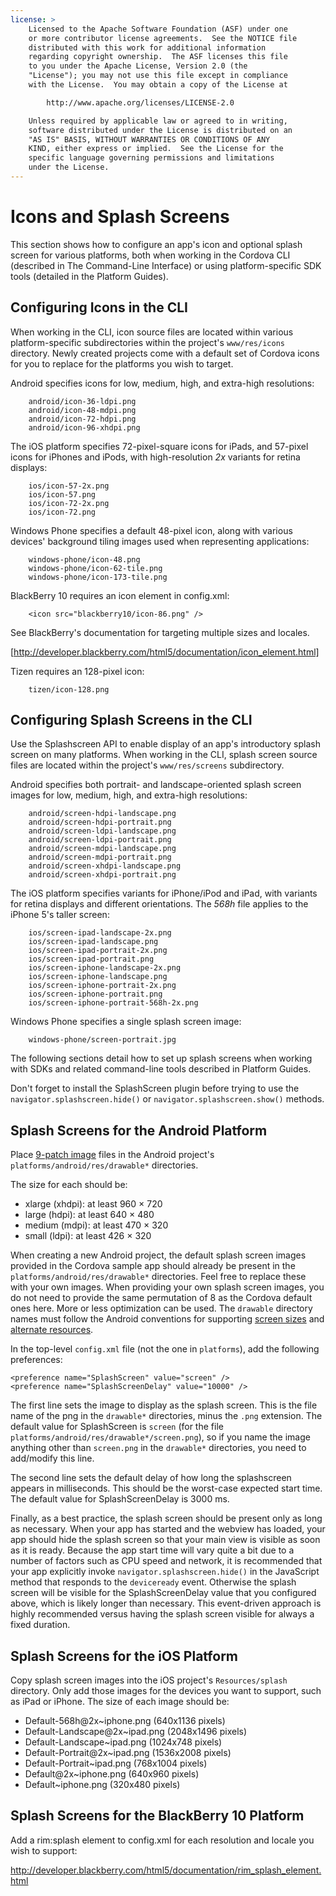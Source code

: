 ```yaml
---
license: >
    Licensed to the Apache Software Foundation (ASF) under one
    or more contributor license agreements.  See the NOTICE file
    distributed with this work for additional information
    regarding copyright ownership.  The ASF licenses this file
    to you under the Apache License, Version 2.0 (the
    "License"); you may not use this file except in compliance
    with the License.  You may obtain a copy of the License at

        http://www.apache.org/licenses/LICENSE-2.0

    Unless required by applicable law or agreed to in writing,
    software distributed under the License is distributed on an
    "AS IS" BASIS, WITHOUT WARRANTIES OR CONDITIONS OF ANY
    KIND, either express or implied.  See the License for the
    specific language governing permissions and limitations
    under the License.
---
```


# Icons and Splash Screens

This section shows how to configure an app's icon and optional splash
screen for various platforms, both when working in the Cordova CLI
(described in The Command-Line Interface) or using platform-specific
SDK tools (detailed in the Platform Guides).

## Configuring Icons in the CLI

When working in the CLI, icon source files are located within various
platform-specific subdirectories within the project's `www/res/icons`
directory. Newly created projects come with a default set of Cordova
icons for you to replace for the platforms you wish to target.

Android specifies icons for low, medium, high, and extra-high resolutions:

        android/icon-36-ldpi.png
        android/icon-48-mdpi.png
        android/icon-72-hdpi.png
        android/icon-96-xhdpi.png

The iOS platform specifies 72-pixel-square icons for iPads, and
57-pixel icons for iPhones and iPods, with high-resolution _2x_
variants for retina displays:

        ios/icon-57-2x.png
        ios/icon-57.png
        ios/icon-72-2x.png
        ios/icon-72.png

Windows Phone specifies a default 48-pixel icon, along with various
devices' background tiling images used when representing applications:

        windows-phone/icon-48.png
        windows-phone/icon-62-tile.png
        windows-phone/icon-173-tile.png

BlackBerry 10 requires an icon element in config.xml:

        <icon src="blackberry10/icon-86.png" />

See BlackBerry's documentation for targeting multiple sizes and locales.

[http://developer.blackberry.com/html5/documentation/icon_element.html]

Tizen requires an 128-pixel icon:

        tizen/icon-128.png

## Configuring Splash Screens in the CLI

Use the Splashscreen API to enable display of an app's introductory
splash screen on many platforms.  When working in the CLI, splash
screen source files are located within the project's `www/res/screens`
subdirectory.

Android specifies both portrait- and landscape-oriented splash screen
images for low, medium, high, and extra-high resolutions:

        android/screen-hdpi-landscape.png
        android/screen-hdpi-portrait.png
        android/screen-ldpi-landscape.png
        android/screen-ldpi-portrait.png
        android/screen-mdpi-landscape.png
        android/screen-mdpi-portrait.png
        android/screen-xhdpi-landscape.png
        android/screen-xhdpi-portrait.png

The iOS platform specifies variants for iPhone/iPod and iPad, with
variants for retina displays and different orientations. The _568h_
file applies to the iPhone 5's taller screen:

        ios/screen-ipad-landscape-2x.png
        ios/screen-ipad-landscape.png
        ios/screen-ipad-portrait-2x.png
        ios/screen-ipad-portrait.png
        ios/screen-iphone-landscape-2x.png
        ios/screen-iphone-landscape.png
        ios/screen-iphone-portrait-2x.png
        ios/screen-iphone-portrait.png
        ios/screen-iphone-portrait-568h-2x.png

Windows Phone specifies a single splash screen image:

        windows-phone/screen-portrait.jpg

The following sections detail how to set up splash screens when
working with SDKs and related command-line tools described in Platform
Guides.

Don't forget to install the SplashScreen plugin before trying to use the
`navigator.splashscreen.hide()` or `navigator.splashscreen.show()` methods.

## Splash Screens for the Android Platform

Place [9-patch image](https://developer.android.com/tools/help/draw9patch.html)
files in the Android project's `platforms/android/res/drawable*` directories.

The size for each should be:

- xlarge (xhdpi): at least 960 &times; 720
- large (hdpi): at least 640 &times; 480
- medium (mdpi): at least 470 &times; 320
- small (ldpi): at least 426 &times; 320

When creating a new Android project, the default splash screen images
provided in the Cordova sample app should already be present in the
`platforms/android/res/drawable*` directories. Feel free to replace these
with your own images.
When providing your own splash screen images, you do not need to 
provide the same permutation of 8 as the Cordova default ones
here.  More or less optimization can be used. 
The `drawable` directory names must follow the Android conventions for
supporting
[screen sizes](http://developer.android.com/guide/practices/screens_support.html) and
[alternate resources](http://developer.android.com/guide/topics/resources/providing-resources.html#AlternativeResources).

In the top-level `config.xml` file (not the one in `platforms`), add the
following preferences:

    <preference name="SplashScreen" value="screen" />
    <preference name="SplashScreenDelay" value="10000" />

The first line sets the image to display as the splash screen. This is the
file name of the png in the `drawable*` directories, minus the `.png`
extension. The default value for SplashScreen is `screen` (for the file
`platforms/android/res/drawable*/screen.png`), so if you
name the image anything other than `screen.png` in the `drawable*` directories,
you need to add/modify this line.

The second line sets the default delay of how long the splashscreen appears in
milliseconds. This should be the worst-case expected start time.
The default value for SplashScreenDelay is 3000 ms.

Finally, as a best practice, the splash screen should be present only as long
as necessary. When your app has started and the webview has loaded, your app
should hide the splash screen so that your main view is visible as soon as it
is ready. Because the app start time will vary quite a bit due to a number of
factors such as CPU speed and network, it is recommended that your app
explicitly invoke `navigator.splashscreen.hide()` in the JavaScript
method that responds to the `deviceready` event. Otherwise the splash screen
will be visible for the SplashScreenDelay value that you configured above,
which is likely longer than necessary.
This event-driven approach is highly recommended versus having the splash
screen visible for always a fixed duration.

## Splash Screens for the iOS Platform

Copy splash screen images into the iOS project's `Resources/splash`
directory. Only add those images for the devices you want to support,
such as iPad or iPhone. The size of each image should be:

- Default-568h@2x~iphone.png (640x1136 pixels)
- Default-Landscape@2x~ipad.png (2048x1496 pixels)
- Default-Landscape~ipad.png (1024x748 pixels)
- Default-Portrait@2x~ipad.png (1536x2008 pixels)
- Default-Portrait~ipad.png (768x1004 pixels)
- Default@2x~iphone.png (640x960 pixels)
- Default~iphone.png (320x480 pixels)

## Splash Screens for the BlackBerry 10 Platform

Add a rim:splash element to config.xml for each resolution and locale you wish
to support:

<http://developer.blackberry.com/html5/documentation/rim_splash_element.html>
